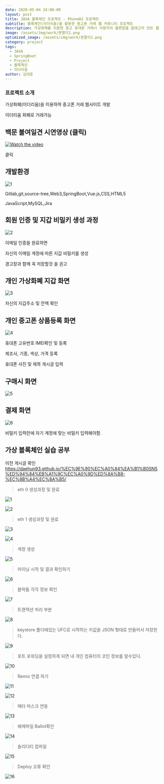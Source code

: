 ```yaml
---
date: 2020-05-04 24:00:00
layout: post
title: JAVA 블록체인 프로젝트 - Phone82 프로젝트
subtitle: 블록체인(이더리움)을 활용한 중고폰 거래 웹 커뮤니티 프로젝트
description: 가상화폐를 이용한 중고 휴대폰 거래시 사용자의 불편함을 없애고자 만든 웹 커뮤니티
image: /assets/img/work/폰팔이1.png
optimized_image: /assets/img/work/폰팔이1.png
category: project
tags:
  - JAVA
  - SpringBoot
  - Project
  - 블록체인
  - 이더리움
author: 김대훈
---
```


### 프로젝트 소개

가상화폐(이더리움)을 이용하여 중고폰 거래 웹사이트 개발

이더리움 화폐로 거래가능

## 백문 불여일견 시연영상 (클릭)

[![Watch the video](../assets/img/work/폰팔이영상.png)](https://www.youtube.com/watch?v=AKU8qYHsr40&t=1s)

클릭


## 개발환경

![1](../assets/img/work/폰팔이6.png)

Gitlab,git,source-tree,Web3,SpringBoot,Vue.js,CSS,HTML5

JavaScript,MySQL,Jira


## 회원 인증 및 지갑 비밀키 생성 과정

![2](../assets/img/work/폰팔이5.png)

이메일 인증을 완료하면

자신의 이메일 계정에 따른 지갑 비밀키를 생성

경고창과 함께 꼭 저장할것 을 권고

## 개인 가상화폐 지갑 화면

![3](../assets/img/work/폰팔이2.png)

자신의 지갑주소 및 잔액 확인

## 개인 중고폰 상품등록 화면

![4](../assets/img/work/폰팔이7.png)

휴대폰 고유번호 IMEI확인 및 등록

제조사, 기종, 색상, 가격 등록

휴대폰 사진 및 제목 게시글 입력

## 구매시 화면

![5](../assets/img/work/폰팔이5.png)

## 결제 화면

![6](../assets/img/work/폰팔이8.png)

비밀키 입력란에 자기 계정에 맞는 비밀키 입력해야함.


## 가상 블록체인 실습 공부

이전 게시글 확인 
<https://daehun93.github.io/%EC%9E%90%EC%A0%84%EA%B1%B0SNS%ED%94%84%EB%A1%9C%EC%A0%9D%ED%8A%B8-%EC%8B%A4%EC%8A%B5/>

> eth 0 생성과정 및 완료

![1](../assets/img/work/블록1.png)

![2](../assets/img/work/블록2.png)

> eth 1 생성과정 및 완료

![3](../assets/img/work/블록3.png)

![4](../assets/img/work/블록4.png)


> 계정 생성

![5](../assets/img/work/블록5.png)

> 마이닝 시작 및 결과 확인하기

![6](../assets/img/work/블록6.png)

> 블락들 각각 정보 확인

![7](../assets/img/work/블록7.png)

> 트랜잭션 처리 부분

![8](../assets/img/work/블록8.png)

> keystore 폴더에있는 UFC로 시작하는 키값을 JSON 형태로 만들어서 저장한다.

![9](../assets/img/work/블록9.png)

> 포트 포워딩을 설정하게 되면 내 개인 컴퓨터의 코인 정보를 알수있다.

![10](../assets/img/work/블록10.png)

> Remix 연결 하기

![11](../assets/img/work/블록11.png)

![12](../assets/img/work/블록12.png)

> 메타 마스크 연동

![13](../assets/img/work/블록13.png)

> 예제파일 Ballot확인

![14](../assets/img/work/블록14.png)

> 솔리디티 컴파일

![15](../assets/img/work/블록15.png)

> Deploy 오류 확인

![16](../assets/img/work/블록16.png)
